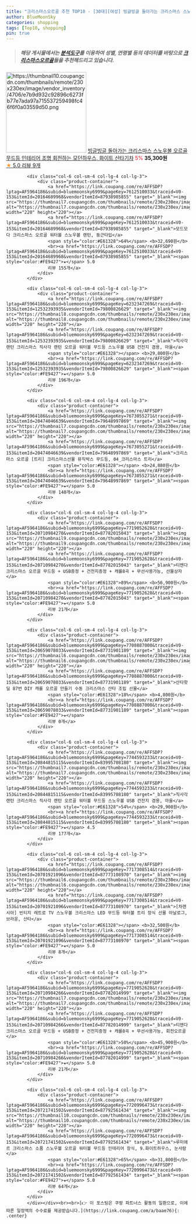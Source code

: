 ```yaml
---
title: "크리스마스오르골 추천 TOP10 - [30대][여성] 빙글빙글 돌아가는 크리스마스 스노우볼 오르골 무드등 인테리어 조명 회전하는 모던하우스, 화이트 산타기차"
author: BlueMoonSky
categories: shopping
tags: [Top10, shopping]
pin: true
---
```


> ##### 해당 게시물에서는 [**분석도구**](https://itemscout.io/)를 이용하여 **성별**, **연령별** 등의 데이터를 바탕으로 [**크리스마스오르골**](https://link.coupang.com/a/baae76)들을 추천해드리고 있습니다.
<div class="container"><div class="row">
            <div class="col-6 col-sm-4 col-lg-4 col-lg-3">
                <div class="product-container">
                    <a href="https://link.coupang.com/re/AFFSDP?lptag=AF5964186&subid=bluemoonsky6999&pageKey=7702359453&traceid=V0-153&itemId=20625855331&vendorItemId=87699844454" target="_blank"><img src="https://thumbnail10.coupangcdn.com/thumbnails/remote/230x230ex/image/vendor_inventory/4706/e7b9d932c92896c6273fb77e7ada97a715537259498fc46f6f0a03559d50.png" alt="https://thumbnail10.coupangcdn.com/thumbnails/remote/230x230ex/image/vendor_inventory/4706/e7b9d932c92896c6273fb77e7ada97a715537259498fc46f6f0a03559d50.png" width="220" height="220"></a>
                    <a href="https://link.coupang.com/re/AFFSDP?lptag=AF5964186&subid=bluemoonsky6999&pageKey=7702359453&traceid=V0-153&itemId=20625855331&vendorItemId=87699844454" target="_blank">빙글빙글 돌아가는 크리스마스 스노우볼 오르골 무드등 인테리어 조명 회전하는 모던하우스, 화이트 산타기차</a>
                    <span style="color:#E61328">5%</span> <b>35,300원</b>
                    <br><a href="https://link.coupang.com/re/AFFSDP?lptag=AF5964186&subid=bluemoonsky6999&pageKey=7702359453&traceid=V0-153&itemId=20625855331&vendorItemId=87699844454" target="_blank"><span style="color:#FE9427">★</span> 5.0
                    리뷰 9개</a>
                </div>
            </div>
            
            <div class="col-6 col-sm-4 col-lg-4 col-lg-3">
                <div class="product-container">
                    <a href="https://link.coupang.com/re/AFFSDP?lptag=AF5964186&subid=bluemoonsky6999&pageKey=7612510033&traceid=V0-153&itemId=20164689968&vendorItemId=87938985855" target="_blank"><img src="https://thumbnail7.coupangcdn.com/thumbnails/remote/230x230ex/image/vendor_inventory/158a/2c5712da8d30d7beccc2261f1831c78810ca4604908e892a88ce739350ca.jpg" alt="https://thumbnail7.coupangcdn.com/thumbnails/remote/230x230ex/image/vendor_inventory/158a/2c5712da8d30d7beccc2261f1831c78810ca4604908e892a88ce739350ca.jpg" width="220" height="220"></a>
                    <a href="https://link.coupang.com/re/AFFSDP?lptag=AF5964186&subid=bluemoonsky6999&pageKey=7612510033&traceid=V0-153&itemId=20164689968&vendorItemId=87938985855" target="_blank">모드모다 크리스마스 오르골 워터볼 스노우볼 랜턴, 둥근타입</a>
                    <span style="color:#E61328">64%</span> <b>32,690원</b>
                    <br><a href="https://link.coupang.com/re/AFFSDP?lptag=AF5964186&subid=bluemoonsky6999&pageKey=7612510033&traceid=V0-153&itemId=20164689968&vendorItemId=87938985855" target="_blank"><span style="color:#FE9427">★</span> 5.0
                    리뷰 155개</a>
                </div>
            </div>
            
            <div class="col-6 col-sm-4 col-lg-4 col-lg-3">
                <div class="product-container">
                    <a href="https://link.coupang.com/re/AFFSDP?lptag=AF5964186&subid=bluemoonsky6999&pageKey=6232347269&traceid=V0-153&itemId=12532393935&vendorItemId=79800826629" target="_blank"><img src="https://thumbnail8.coupangcdn.com/thumbnails/remote/230x230ex/image/vendor_inventory/6e46/536bd24507ef615917bdb56d9a4271f5a2fc082b5092e8f2e897af8855d2.jpg" alt="https://thumbnail8.coupangcdn.com/thumbnails/remote/230x230ex/image/vendor_inventory/6e46/536bd24507ef615917bdb56d9a4271f5a2fc082b5092e8f2e897af8855d2.jpg" width="220" height="220"></a>
                    <a href="https://link.coupang.com/re/AFFSDP?lptag=AF5964186&subid=bluemoonsky6999&pageKey=6232347269&traceid=V0-153&itemId=12532393935&vendorItemId=79800826629" target="_blank">직사각 랜턴 크리스마스 직사각 랜턴 오르골 워터볼 무드등 스노우볼 USB 건전지 겸용, 마을</a>
                    <span style="color:#E61328"></span> <b>29,800원</b>
                    <br><a href="https://link.coupang.com/re/AFFSDP?lptag=AF5964186&subid=bluemoonsky6999&pageKey=6232347269&traceid=V0-153&itemId=12532393935&vendorItemId=79800826629" target="_blank"><span style="color:#FE9427">★</span> 5.0
                    리뷰 196개</a>
                </div>
            </div>
            
            <div class="col-6 col-sm-4 col-lg-4 col-lg-3">
                <div class="product-container">
                    <a href="https://link.coupang.com/re/AFFSDP?lptag=AF5964186&subid=bluemoonsky6999&pageKey=7673055271&traceid=V0-153&itemId=20474046639&vendorItemId=79648997869" target="_blank"><img src="https://thumbnail7.coupangcdn.com/thumbnails/remote/230x230ex/image/vendor_inventory/68f1/a539988999e9e022163ba269643851bd1d42b7c2f34f0bf5acb4855d6ab3.jpg" alt="https://thumbnail7.coupangcdn.com/thumbnails/remote/230x230ex/image/vendor_inventory/68f1/a539988999e9e022163ba269643851bd1d42b7c2f34f0bf5acb4855d6ab3.jpg" width="220" height="220"></a>
                    <a href="https://link.coupang.com/re/AFFSDP?lptag=AF5964186&subid=bluemoonsky6999&pageKey=7673055271&traceid=V0-153&itemId=20474046639&vendorItemId=79648997869" target="_blank">크리스마스 오르골 [트리] 크리스마스선물 뮤직박스 무드등, 04_크리스마스 트리</a>
                    <span style="color:#E61328"></span> <b>24,880원</b>
                    <br><a href="https://link.coupang.com/re/AFFSDP?lptag=AF5964186&subid=bluemoonsky6999&pageKey=7673055271&traceid=V0-153&itemId=20474046639&vendorItemId=79648997869" target="_blank"><span style="color:#FE9427">★</span> 5.0
                    리뷰 140개</a>
                </div>
            </div>
            
            <div class="col-6 col-sm-4 col-lg-4 col-lg-3">
                <div class="product-container">
                    <a href="https://link.coupang.com/re/AFFSDP?lptag=AF5964186&subid=bluemoonsky6999&pageKey=7719052628&traceid=V0-153&itemId=20710984270&vendorItemId=87782015043" target="_blank"><img src="https://thumbnail9.coupangcdn.com/thumbnails/remote/230x230ex/image/vendor_inventory/d1c4/b577b6c6be7cbae53a837d359256677ffb95b6fd92745bd0ac6c95d833f6.png" alt="https://thumbnail9.coupangcdn.com/thumbnails/remote/230x230ex/image/vendor_inventory/d1c4/b577b6c6be7cbae53a837d359256677ffb95b6fd92745bd0ac6c95d833f6.png" width="220" height="220"></a>
                    <a href="https://link.coupang.com/re/AFFSDP?lptag=AF5964186&subid=bluemoonsky6999&pageKey=7719052628&traceid=V0-153&itemId=20710984270&vendorItemId=87782015043" target="_blank">티엔다 크리스마스 오르골 무드등 + USB증정 + 건전지증정 + 캐롤8곡 + 무선사용가능, 선물상자</a>
                    <span style="color:#E61328">89%</span> <b>56,900원</b>
                    <br><a href="https://link.coupang.com/re/AFFSDP?lptag=AF5964186&subid=bluemoonsky6999&pageKey=7719052628&traceid=V0-153&itemId=20710984270&vendorItemId=87782015043" target="_blank"><span style="color:#FE9427">★</span> 5.0
                    리뷰 21개</a>
                </div>
            </div>
            
            <div class="col-6 col-sm-4 col-lg-4 col-lg-3">
                <div class="product-container">
                    <a href="https://link.coupang.com/re/AFFSDP?lptag=AF5964186&subid=bluemoonsky6999&pageKey=7708887000&traceid=V0-153&itemId=20659078033&vendorItemId=87731901189" target="_blank"><img src="https://thumbnail6.coupangcdn.com/thumbnails/remote/230x230ex/image/vendor_inventory/aa05/f2b81767cb51a83335fc1b7de957c301bc7685185798c148fd3a0392aa9f.jpg" alt="https://thumbnail6.coupangcdn.com/thumbnails/remote/230x230ex/image/vendor_inventory/aa05/f2b81767cb51a83335fc1b7de957c301bc7685185798c148fd3a0392aa9f.jpg" width="220" height="220"></a>
                    <a href="https://link.coupang.com/re/AFFSDP?lptag=AF5964186&subid=bluemoonsky6999&pageKey=7708887000&traceid=V0-153&itemId=20659078033&vendorItemId=87731901189" target="_blank">산타핫딜 87번 DIY 캐롤 오르골 만들기 수동 크리스마스 산타 조립 선물</a>
                    <span style="color:#E61328">18%</span> <b>4,800원</b>
                    <br><a href="https://link.coupang.com/re/AFFSDP?lptag=AF5964186&subid=bluemoonsky6999&pageKey=7708887000&traceid=V0-153&itemId=20659078033&vendorItemId=87731901189" target="_blank"><span style="color:#FE9427">★</span> 
                    리뷰 0개</a>
                </div>
            </div>
            
            <div class="col-6 col-sm-4 col-lg-4 col-lg-3">
                <div class="product-container">
                    <a href="https://link.coupang.com/re/AFFSDP?lptag=AF5964186&subid=bluemoonsky6999&pageKey=7744593233&traceid=V0-153&itemId=20844815115&vendorItemId=83995708180" target="_blank"><img src="https://thumbnail7.coupangcdn.com/thumbnails/remote/230x230ex/image/vendor_inventory/4a95/fb6070b14aa3d85f0d76188bcab54912e009948dd424df441ef4c3b488af.jpg" alt="https://thumbnail7.coupangcdn.com/thumbnails/remote/230x230ex/image/vendor_inventory/4a95/fb6070b14aa3d85f0d76188bcab54912e009948dd424df441ef4c3b488af.jpg" width="220" height="220"></a>
                    <a href="https://link.coupang.com/re/AFFSDP?lptag=AF5964186&subid=bluemoonsky6999&pageKey=7744593233&traceid=V0-153&itemId=20844815115&vendorItemId=83995708180" target="_blank">직사각 랜턴 크리스마스 직사각 랜턴 오르골 워터볼 무드등 스노우볼 USB 건전지 겸용, 마을</a>
                    <span style="color:#E61328">54%</span> <b>29,900원</b>
                    <br><a href="https://link.coupang.com/re/AFFSDP?lptag=AF5964186&subid=bluemoonsky6999&pageKey=7744593233&traceid=V0-153&itemId=20844815115&vendorItemId=83995708180" target="_blank"><span style="color:#FE9427">★</span> 4.5
                    리뷰 177개</a>
                </div>
            </div>
            
            <div class="col-6 col-sm-4 col-lg-4 col-lg-3">
                <div class="product-container">
                    <a href="https://link.coupang.com/re/AFFSDP?lptag=AF5964186&subid=bluemoonsky6999&pageKey=7717308514&traceid=V0-153&itemId=20701921096&vendorItemId=87773108970" target="_blank"><img src="https://thumbnail6.coupangcdn.com/thumbnails/remote/230x230ex/image/vendor_inventory/c6ba/76609cc15d351f5558cb7c0dfc3b3ca1e4e98bdbfe61fe49ca533e0dd2f4.jpg" alt="https://thumbnail6.coupangcdn.com/thumbnails/remote/230x230ex/image/vendor_inventory/c6ba/76609cc15d351f5558cb7c0dfc3b3ca1e4e98bdbfe61fe49ca533e0dd2f4.jpg" width="220" height="220"></a>
                    <a href="https://link.coupang.com/re/AFFSDP?lptag=AF5964186&subid=bluemoonsky6999&pageKey=7717308514&traceid=V0-153&itemId=20701921096&vendorItemId=87773108970" target="_blank">[차렌시아] 빈티지 레트로 TV 스노우볼 크리스마스 LED 무드등 워터볼 트리 장식 선물 아날로그, 브라운, 산타</a>
                    <span style="color:#E61328"></span> <b>32,500원</b>
                    <br><a href="https://link.coupang.com/re/AFFSDP?lptag=AF5964186&subid=bluemoonsky6999&pageKey=7717308514&traceid=V0-153&itemId=20701921096&vendorItemId=87773108970" target="_blank"><span style="color:#FE9427">★</span> 5.0
                    리뷰 8개</a>
                </div>
            </div>
            
            <div class="col-6 col-sm-4 col-lg-4 col-lg-3">
                <div class="product-container">
                    <a href="https://link.coupang.com/re/AFFSDP?lptag=AF5964186&subid=bluemoonsky6999&pageKey=7719052628&traceid=V0-153&itemId=20710984266&vendorItemId=87782014999" target="_blank"><img src="https://thumbnail7.coupangcdn.com/thumbnails/remote/230x230ex/image/vendor_inventory/c298/9a47701e3b6991cf23fba213696649edc7ec3272b5bc6fbd51a2c8dc6cea.png" alt="https://thumbnail7.coupangcdn.com/thumbnails/remote/230x230ex/image/vendor_inventory/c298/9a47701e3b6991cf23fba213696649edc7ec3272b5bc6fbd51a2c8dc6cea.png" width="220" height="220"></a>
                    <a href="https://link.coupang.com/re/AFFSDP?lptag=AF5964186&subid=bluemoonsky6999&pageKey=7719052628&traceid=V0-153&itemId=20710984266&vendorItemId=87782014999" target="_blank">티엔다 크리스마스 오르골 무드등 + USB증정 + 건전지증정 + 캐롤8곡 + 무선사용가능, 회전오르골</a>
                    <span style="color:#E61328">50%</span> <b>45,900원</b>
                    <br><a href="https://link.coupang.com/re/AFFSDP?lptag=AF5964186&subid=bluemoonsky6999&pageKey=7719052628&traceid=V0-153&itemId=20710984266&vendorItemId=87782014999" target="_blank"><span style="color:#FE9427">★</span> 5.0
                    리뷰 21개</a>
                </div>
            </div>
            
            <div class="col-6 col-sm-4 col-lg-4 col-lg-3">
                <div class="product-container">
                    <a href="https://link.coupang.com/re/AFFSDP?lptag=AF5964186&subid=bluemoonsky6999&pageKey=7720996473&traceid=V0-153&itemId=20721741502&vendorItemId=87792561434" target="_blank"><img src="https://thumbnail10.coupangcdn.com/thumbnails/remote/230x230ex/image/vendor_inventory/bceb/fe3a5fe2003f0522a6f06b5a947bc4064144be78c48e56294f4c17f5cb54.png" alt="https://thumbnail10.coupangcdn.com/thumbnails/remote/230x230ex/image/vendor_inventory/bceb/fe3a5fe2003f0522a6f06b5a947bc4064144be78c48e56294f4c17f5cb54.png" width="220" height="220"></a>
                    <a href="https://link.coupang.com/re/AFFSDP?lptag=AF5964186&subid=bluemoonsky6999&pageKey=7720996473&traceid=V0-153&itemId=20721741502&vendorItemId=87792561434" target="_blank">루미에르 크리스마스 소품 스노우볼 오르골 워터볼 무드등 인테리어 장식, 9.화이트하우스, 눈사람</a>
                    <span style="color:#E61328">65%</span> <b>31,800원</b>
                    <br><a href="https://link.coupang.com/re/AFFSDP?lptag=AF5964186&subid=bluemoonsky6999&pageKey=7720996473&traceid=V0-153&itemId=20721741502&vendorItemId=87792561434" target="_blank"><span style="color:#FE9427">★</span> 5.0
                    리뷰 64개</a>
                </div>
            </div>
            </div></div><br><br>[👉 이 포스팅은 쿠팡 파트너스 활동의 일환으로, 이에 따른 일정액의 수수료를 제공받습니다.](https://link.coupang.com/a/baae76){: .center}